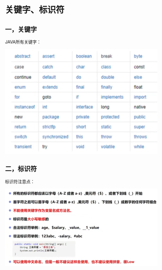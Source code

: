 # 关键字、标识符

## 一，关键字

JAVA所有关键字：

<img src="img/5.关键字和标识符/image-20211123162517103.png" alt="image-20211123162517103" style="zoom:50%;" />

## 二，标识符

标识符注意点：

<img src="img/5.关键字和标识符/image-20211123162829693.png" alt="image-20211123162829693" style="zoom: 50%;" />

